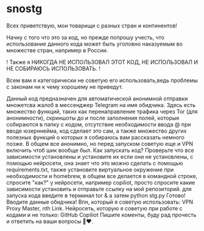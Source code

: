 # snostg
Всех приветствую, мои товарищи с разных стран и континентов!

Начну с того что это за код, но прежде попрошу учесть, что использование данного кода может быть уголовно наказуемым во множестве стран, например в России. 

! Также я НИКОГДА НЕ ИСПОЛЬЗОВАЛ ЭТОТ КОД, НЕ ИСПОЛЬЗОВАЛ И НЕ СОБИРАЮСЬ ИСПОЛЬЗОВАТЬ. !

Всем вам я категорически не советую его использовать,ведь проблемы с законам ни к чему хорошему не приведут.

Данный код предназначен для автоматической анонимной отправки множетсва жалоб в мессенджер Telegram на имя обидчика.
Здесь есть множество функций, таких как перенаправление трафика через Tor (для анонимности), скриншоты до и после заполнения полей, которые собираются в папку с кодом, отсутствие необходимости ввода @ при вводе юзерннейма, код сделает это сам, а также множество других полезных функций о которых я собираюсь вам рассказать немного позже. В общем все анонимно, но перед запуском советую еще и VPN включить чтоб шик вообще был.
Как запускать код?
Проверьте что все зависимости установлены и установите их если они не установлены, с помощью нейросети, она знает что это можно сделать с помощью requirements.txt, также установите виртуальное окружение при необходимости и homebrew, в общем все делается в командной строке, спросите "как?" у нейросети, например copiliot, просто спросите какие зависимости установить и отправьте ссылку на мой репозиторий.
для запуска кода введите в терминал tor &
а затем python stg.py
Готово! Вводите данные обидчика!
Впн, который я советую использовать: VPN Proxy Master, nth Link.
Нейросеть, которую я советую при работе с кодами и не только: GitHub Copiliot
Пишите коменты, буду рад прочесть и ответить на ваши вопросы 🤗❤️.

